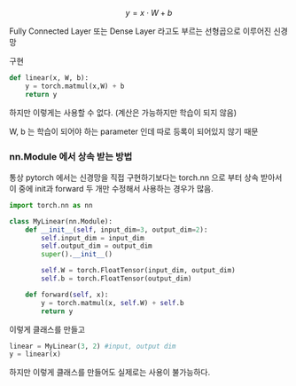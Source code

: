 


$$ y = x \cdot  W + b $$


Fully Connected Layer 또는 Dense Layer 라고도 부르는 선형곱으로 이루어진 신경망


구현 

```python
def linear(x, W, b):
	y = torch.matmul(x,W) + b
	return y
```

하지만 이렇게는 사용할 수 없다. (계산은 가능하지만 학습이 되지 않음)

W, b 는 학습이 되어야 하는 parameter 인데 따로 등록이 되어있지 않기 때문



### nn.Module 에서 상속 받는 방법 ###

통상 pytorch 에서는 신경망을 직접 구현하기보다는 torch.nn 으로 부터 상속 받아서 이 중에 init과 forward 두 개만 수정해서 사용하는 경우가 많음. 

```python
import torch.nn as nn

class MyLinear(nn.Module):
	def __init__(self, input_dim=3, output_dim=2):
		self.input_dim = input_dim
		self.output_dim = output_dim
		super().__init__()

		self.W = torch.FloatTensor(input_dim, output_dim)
		self.b = torch.FloatTensor(output_dim)

	def forward(self, x):
		y = torch.matmul(x, self.W) + self.b
		return y

```

이렇게 클래스를 만들고

```python
linear = MyLinear(3, 2) #input, output dim 
y = linear(x)
```

하지만 이렇게 클래스를 만들어도 실제로는 사용이 불가능하다. 
